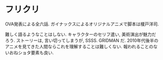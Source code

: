 # フリクリ

<div class="youtube" src-id="tdjNcgdnRyk"></div>

OVA発表による全六話.
ガイナックスによるオリジナルアニメで脚本は榎戸洋司.

難しく語るようなことはしない.
キャラクターのセリフ遣い, 美術演出が魅力だろう.
ストーリーは, 言い切ってしまうが, SSSS. GRIDMAN だ.
2010年代後半のアニメを見てきた人間ならこれを理解することは難しくない.
報われることのないおねショタ要素も良い.
